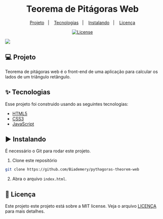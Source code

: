 #

<h1 align="center">Teorema de Pitágoras Web</h1>

<p align="center">
  <a href="#-projeto">Projeto</a>&nbsp;&nbsp;&nbsp;|&nbsp;&nbsp;&nbsp;
  <a href="#-tecnologias">Tecnologias</a>&nbsp;&nbsp;&nbsp;|&nbsp;&nbsp;&nbsp;
  <a href="#%EF%B8%8F-instalando">Instalando</a>&nbsp;&nbsp;&nbsp;|&nbsp;&nbsp;&nbsp;
  <!-- <a href="#-testing">Testing</a>&nbsp;&nbsp;&nbsp;|&nbsp;&nbsp;&nbsp;   -->
  <a href="#-licença">Licença</a>
</p>

<p align="center">
  <a href="#-license">
    <img alt="License" src="https://img.shields.io/static/v1?label=license&message=MIT&color=4a79a5&labelColor=000000">
  </a>
</p>

<img src="./pythagoras-theorem.png">

## 💻 Projeto

Teorema de pitágoras web é o front-end de uma aplicação para calcular os lados de um triângulo retângulo.

## ✨ Tecnologias

Esse projeto foi construido usando as seguintes tecnologias:

- [HTML5](https://www.w3schools.com/html/)
- [CSS3](https://www.w3schools.com/css/)
- [JavaScript](https://www.javascript.com/)

## ▶️ Instalando

É necessário o Git para rodar este projeto.

1. Clone este repositório

```sh
git clone https://github.com/Biademery/pythagoras-theorem-web
```

2. Abra o arquivo ` index.html `.


## 📝 Licença

Este projeto este projeto está sobre a MIT license. Veja o arquivo [LICENÇA](LICENSE.md) para mais detalhes.